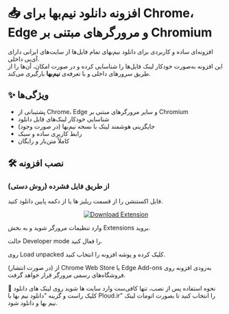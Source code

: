 # 📥 افزونه دانلود نیم‌بها برای Chrome، Edge و مرورگرهای مبتنی بر Chromium

افزونه‌ای ساده و کاربردی برای دانلود نیم‌بهای تمام فایل‌ها از سایت‌های ایرانی دارای آی‌پی داخلی.  
این افزونه به‌صورت خودکار لینک فایل‌ها را شناسایی کرده و در صورت امکان، آن‌ها را از طریق سرورهای داخلی و با تعرفه‌ی **نیم‌بها** بارگیری می‌کند.

## ✨ ویژگی‌ها

- پشتیبانی از Chrome، Edge و سایر مرورگرهای مبتنی بر Chromium
- شناسایی خودکار لینک‌های قابل دانلود
- جایگزینی هوشمند لینک با نسخه نیم‌بها (در صورت وجود)
- رابط کاربری ساده و سبک
- کاملاً متن‌باز و رایگان

## 🛠 نصب افزونه

### از طریق فایل فشرده (روش دستی)

فایل اکستنشن را از قسمت ریلیز ها یا از دکمه پایین دانلود کنید. 
<p align="center">
  <a href="https://github.com/parsico/nimbaha/releases/download/v1.0/ploud.zip">
    <img src="https://img.shields.io/badge/⬇️%20Download%20Extension-ploud.zip-blue?style=for-the-badge" alt="Download Extension">
  </a>
</p>

وارد تنظیمات مرورگر شوید و به بخش Extensions بروید.

حالت Developer mode را فعال کنید.

روی Load unpacked کلیک کرده و پوشه افزونه را انتخاب کنید.

(در صورت انتشار) از Chrome Web Store یا Edge Add-ons
به‌زودی افزونه روی فروشگاه‌های رسمی مرورگر قرار خواهد گرفت.

🧪 نحوه استفاده
پس از نصب، تنها کافی‌ست وارد سایت ها شوید روی لینک های دانلود کلیک راست و گزینه "دانلود نیم بها با Ploud.ir" را انتخاب کنید تا بصورت اتومات لینک نیم بها و دانلود شود.

